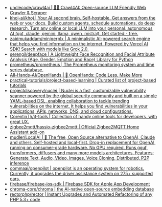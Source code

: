+ [unclecode/crawl4ai | 🚀🤖 Crawl4AI: Open-source LLM Friendly Web Crawler & Scraper](https://github.com//unclecode/crawl4ai)
+ [khoj-ai/khoj | Your AI second brain. Self-hostable. Get answers from the web or your docs. Build custom agents, schedule automations, do deep research. Turn any online or local LLM into your personal, autonomous AI (gpt, claude, gemini, llama, qwen, mistral). Get started - free.](https://github.com//khoj-ai/khoj)
+ [zaidmukaddam/miniperplx | A minimalistic AI-powered search engine that helps you find information on the internet. Powered by Vercel AI SDK! Search with models like Grok 2.0.](https://github.com//zaidmukaddam/miniperplx)
+ [serengil/deepface | A Lightweight Face Recognition and Facial Attribute Analysis (Age, Gender, Emotion and Race) Library for Python](https://github.com//serengil/deepface)
+ [prometheus/prometheus | The Prometheus monitoring system and time series database.](https://github.com//prometheus/prometheus)
+ [All-Hands-AI/OpenHands | 🙌 OpenHands: Code Less, Make More](https://github.com//All-Hands-AI/OpenHands)
+ [practical-tutorials/project-based-learning | Curated list of project-based tutorials](https://github.com//practical-tutorials/project-based-learning)
+ [projectdiscovery/nuclei | Nuclei is a fast, customizable vulnerability scanner powered by the global security community and built on a simple YAML-based DSL, enabling collaboration to tackle trending vulnerabilities on the internet. It helps you find vulnerabilities in your applications, APIs, networks, DNS, and cloud configurations.](https://github.com//projectdiscovery/nuclei)
+ [CorentinTh/it-tools | Collection of handy online tools for developers, with great UX.](https://github.com//CorentinTh/it-tools)
+ [zigbee2mqtt/hassio-zigbee2mqtt | Official Zigbee2MQTT Home Assistant add-on](https://github.com//zigbee2mqtt/hassio-zigbee2mqtt)
+ [mudler/LocalAI | 🤖 The free, Open Source alternative to OpenAI, Claude and others. Self-hosted and local-first. Drop-in replacement for OpenAI, running on consumer-grade hardware. No GPU required. Runs gguf, transformers, diffusers and many more models architectures. Features: Generate Text, Audio, Video, Images, Voice Cloning, Distributed, P2P inference](https://github.com//mudler/LocalAI)
+ [commaai/openpilot | openpilot is an operating system for robotics. Currently, it upgrades the driver assistance system on 275+ supported cars.](https://github.com//commaai/openpilot)
+ [firebase/firebase-ios-sdk | Firebase SDK for Apple App Development](https://github.com//firebase/firebase-ios-sdk)
+ [chroma-core/chroma | the AI-native open-source embedding database](https://github.com//chroma-core/chroma)
+ [rectorphp/rector | Instant Upgrades and Automated Refactoring of any PHP 5.3+ code](https://github.com//rectorphp/rector)
